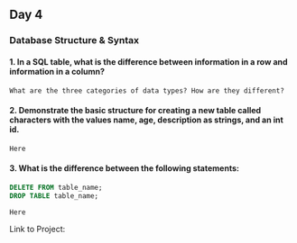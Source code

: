 ## Day 4

### Database Structure & Syntax

#### 1. In a SQL table, what is the difference between information in a row and information in a column?

```What are the three categories of data types? How are they different?```

#### 2. Demonstrate the basic structure for creating a new table called characters with the values name, age, description as strings, and an int id.

```Here```

#### 3. What is the difference between the following statements:
```sql
DELETE FROM table_name;
DROP TABLE table_name;
```
```Here```

Link to Project: 